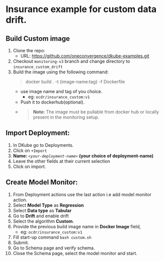 # Insurance example for custom data drift.

## Build Custom image
1. Clone the repo:
    - URL: https://github.com/oneconvergence/dkube-examples.git
2. Checkout `monitoring-v3` branch and change directory to `insurance_custom_drift`
3. Build the image using the following command:
    > docker build . -t {image-name:tag} -f Dockerfile
    - use image name and tag of you choice. 
      - eg: `ocdr/insurance_custom:v1`
    - Push it to dockerhub(optional).
    - > **Note:** The image must be pullable from docker hub or locally present in the monitoring setup. 

## Import Deployment:
1. In DKube go to Deployments.
2. Click on `+Import`
3. **Name:** *`<your-deployment-name>`* **(your choice of deployment-name)**
4. Leave the other fields at their current selection
5. Click on import. 


## Create Model Monitor:
1. From Deployment actions use the last action i.e add model monitor action.
2. Select **Model Type** as **Regression**
3. Select **Data type** as **Tabular**
4. Go to **Drift** and enable drift
5. Select the algorithm **Custom**.
6. Provide the previous build image name in **Docker Image** field,
   - eg: `ocdr/insurance_custom:v1`
7. Fill start-up command `bash custom.sh`
8. Submit.
9.  Go to Schema page and verify schema. 
10. Close the Schema page, select the model monitor and start.
